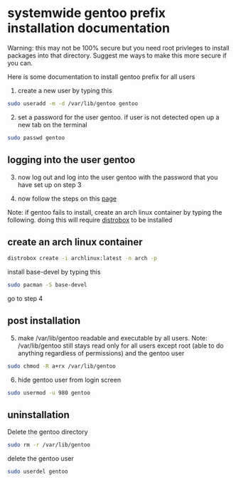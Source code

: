 # systemwide gentoo prefix installation documentation

Warning: this may not be 100% secure but you need root privleges to install packages into that directory. Suggest me ways to make this more secure if you can.

Here is some documentation to install gentoo prefix for all users

1. create a new user by typing this 

```bash
sudo useradd -m -d /var/lib/gentoo gentoo
```


2. set a password for the user gentoo. if user is not detected open up a new tab on the terminal

```bash
sudo passwd gentoo
```
## logging into the user gentoo

3. now log out and log into the user gentoo with the password that you have set up on step 3

4. now follow the steps on this [page](https://wiki.gentoo.org/wiki/Project:Prefix/Bootstrap)

Note: if gentoo fails to install, create an arch linux container by typing the following. doing this will require [distrobox](https://github.com/89luca89/distrobox) to be installed

## create an arch linux container

```bash
distrobox create -i archlinux:latest -n arch -p
```

 install base-devel by typing this
 
 ```bash
 sudo pacman -S base-devel
 ```
 
 go to step 4
 
 ## post installation
 
 5. make /var/lib/gentoo readable and executable by all users. Note: /var/lib/gentoo still stays read only for all users except root (able to do anything regardless of permissions) and the gentoo user
 
 ```bash
 sudo chmod -R a+rx /var/lib/gentoo
 ```
 
 6. hide gentoo user from login screen
 
 ```bash
 sudo usermod -u 980 gentoo
 ```
 
 ## uninstallation
 
 Delete the gentoo directory
 
 ```bash
 sudo rm -r /var/lib/gentoo
 ```
 
 delete the gentoo user
 
 ```bash
 sudo userdel gentoo
 ```
